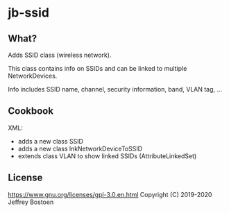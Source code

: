 # jb-ssid

## What?
Adds SSID class (wireless network).

This class contains info on SSIDs and can be linked to multiple NetworkDevices.

Info includes SSID name, channel, security information, band, VLAN tag, ...

## Cookbook

XML:
* adds a new class SSID
* adds a new class lnkNetworkDeviceToSSID
* extends class VLAN to show linked SSIDs (AttributeLinkedSet)

## License
https://www.gnu.org/licenses/gpl-3.0.en.html
Copyright (C) 2019-2020 Jeffrey Bostoen
